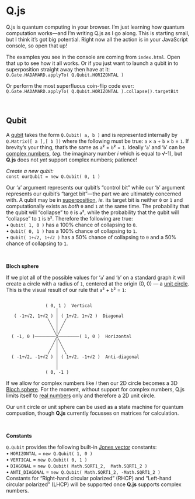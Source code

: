 

Q.js
==============================================================================

Q.js is quantum computing in your browser. I’m just learning how quantum 
computation works—and I’m writing Q.js as I go along. This is starting small, 
but I think it’s got big potential. Right now all the action is in your 
JavaScript console, so open that up!

The examples you see in the console are coming from `index.html`. Open that up
to see how it all works. Or if you just want to launch a qubit in to 
superposition straight away then have at it:  
`Q.Gate.HADAMARD.applyTo( Q.Qubit.HORIZONTAL )`  

Or perform the most superfluous coin-flip code ever:  
`Q.Gate.HADAMARD.applyTo( Q.Qubit.HORIZONTAL ).collapse().targetBit`


&nbsp;  


Qubit
------------------------------------------------------------------------------
A [qubit](https://en.wikipedia.org/wiki/Qubit) takes the form 
`Q.Qubit( a, b )` and is represented internally by `Q.Matrix([ a ],[ b ])` 
where the following must be true: `a` × `a` + `b` × `b` = `1`.
If brevity’s your thing, that’s the same as `a`² + `b`² = `1`. Ideally ‘`a`’ 
and ‘`b`’ can be 
[complex numbers](https://en.wikipedia.org/wiki/Complex_number),
(_eg._ the imaginary number _i_ which is equal to √-1),
but **Q.js** does not _yet_ support complex numbers; patience!

_Create a new qubit:_  
`const ourQubit = new Q.Qubit( 0, 1 )`

Our ‘`a`’ argument represents our qubit’s “control bit” while our ‘`b`’ 
argument represents our quibit’s “target bit”—the part we are ultimately 
concerned with. A qubit may be in 
[superposition](https://en.wikipedia.org/wiki/Quantum_superposition), _ie._ 
its target bit is neither `0` or `1` and computationally exists as _both_ `0` 
and `1` at the same time. The probability that the qubit will “collapse” to 
`0` is `a`², while the probability that the qubit will “collapse” to `1` is 
`b`². Therefore the following are true:  
• `Qubit( 1, 0 )` has a 100% chance of collapsing to `0`.  
• `Qubit( 0, 1 )` has a 100% chance of collapsing to `1`.  
• `Qubit( 1÷√2, 1÷√2 )` has a 50% chance of collapsing to `0` and a 50% chance
of collapsing to `1`.  

&nbsp;   

**Bloch sphere**

If we plot all of the possible values for ‘`a`’ and ‘`b`’ on a standard graph
it will create a circle with a radius of `1`, centered at the origin (0, 0) —
a [unit circle](https://en.wikipedia.org/wiki/Unit_circle). This is the visual
result of our rule that `a`² + `b`² = `1`:
```
             
               ( 0, 1 )  Vertical
                   │
   ( -1÷√2, 1÷√2 ) │ ( 1÷√2, 1÷√2 )  Diagonal
                ╲  │  ╱
                 ╲ │ ╱
                  ╲│╱
  ( -1, 0 )────────╳────────( 1, 0 )  Horizontal
                  ╱│╲
                 ╱ │ ╲
                ╱  │  ╲
  ( -1÷√2, -1÷√2 ) │ ( 1÷√2, -1÷√2 )  Anti-diagonal
                   │
                   │
               ( 0, -1 )

```

If we allow for complex numbers like _i_ then our 2D circle becomes a 3D 
[Bloch sphere](https://en.wikipedia.org/wiki/Bloch_sphere).
For the moment, without support for complex numbers, Q.js limits itself to 
[real numbers](https://en.wikipedia.org/wiki/Real_number) only and therefore 
a 2D unit circle.

Our unit circle or unit sphere can be used as a state machine for quantum 
compuation, though **Q.js** currently focusses on matrices for calculation.

&nbsp;  


**Constants**

`Q.Qubit` provides the following built-in 
[Jones vector](https://en.wikipedia.org/wiki/Jones_calculus#Jones_vectors)
constants:  
• `HORIZONTAL` = `new Q.Qubit( 1, 0 )`  
• `VERTICAL` = `new Q.Qubit( 0, 1 )`  
• `DIAGONAL` = `new Q.Qubit( Math.SQRT1_2,  Math.SQRT1_2 )`  
• `ANTI_DIAGONAL` = `new Q.Qubit( Math.SQRT1_2, -Math.SQRT1_2 )`  
Constants for “Right-hand circular polarized” (RHCP) and 
“Left-hand circular polarized” (LHCP) will be supported once **Q.js** 
supports complex numbers.



